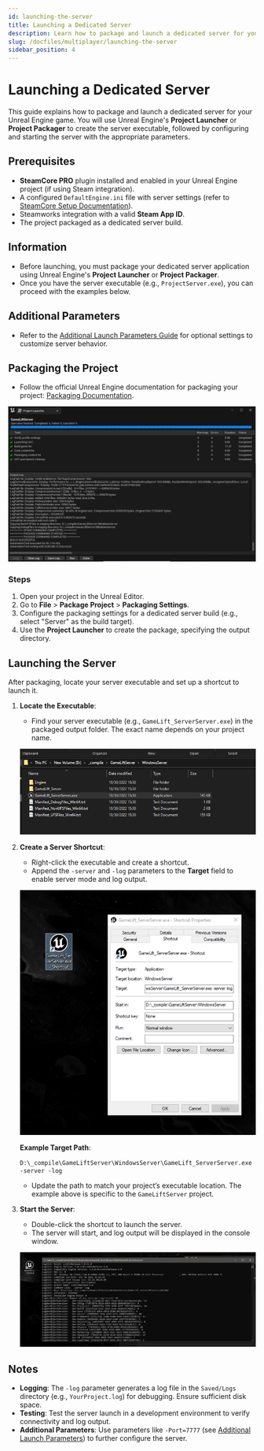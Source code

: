 ```yaml
---
id: launching-the-server
title: Launching a Dedicated Server
description: Learn how to package and launch a dedicated server for your Unreal Engine game using the Project Launcher or Packager.
slug: /docfiles/multiplayer/launching-the-server
sidebar_position: 4
---
```


# Launching a Dedicated Server

This guide explains how to package and launch a dedicated server for your Unreal Engine game. You will use Unreal Engine's **Project Launcher** or **Project Packager** to create the server executable, followed by configuring and starting the server with the appropriate parameters.

## Prerequisites
- **SteamCore PRO** plugin installed and enabled in your Unreal Engine project (if using Steam integration).
- A configured `DefaultEngine.ini` file with server settings (refer to [SteamCore Setup Documentation](https://eeldev.com/steamcore)).
- Steamworks integration with a valid **Steam App ID**.
- The project packaged as a dedicated server build.

## Information
- Before launching, you must package your dedicated server application using Unreal Engine's **Project Launcher** or **Project Packager**.
- Once you have the server executable (e.g., `ProjectServer.exe`), you can proceed with the examples below.

## Additional Parameters
- Refer to the [Additional Launch Parameters Guide](../../parameters.md) for optional settings to customize server behavior.

## Packaging the Project
- Follow the official Unreal Engine documentation for packaging your project: [Packaging Documentation](https://docs.unrealengine.com/4.27/en-US/Basics/Projects/Packaging/).

![Packaged Server Example](../../../../static/img/packaged_server.png)

### Steps
1. Open your project in the Unreal Editor.
2. Go to **File** > **Package Project** > **Packaging Settings**.
3. Configure the packaging settings for a dedicated server build (e.g., select "Server" as the build target).
4. Use the **Project Launcher** to create the package, specifying the output directory.

## Launching the Server
After packaging, locate your server executable and set up a shortcut to launch it.

1. **Locate the Executable**:
   - Find your server executable (e.g., `GameLift_ServerServer.exe`) in the packaged output folder. The exact name depends on your project name.

   ![Server Folder Example](../../../../static/img/server_folder.png)

2. **Create a Server Shortcut**:
   - Right-click the executable and create a shortcut.
   - Append the `-server` and `-log` parameters to the **Target** field to enable server mode and log output.

   ![Server Shortcut Example](../../../../static/img/server_shortcut.png)

   **Example Target Path**:
   ```
   D:\_compile\GameLiftServer\WindowsServer\GameLift_ServerServer.exe -server -log
   ```

   - Update the path to match your project’s executable location. The example above is specific to the `GameLiftServer` project.

3. **Start the Server**:
   - Double-click the shortcut to launch the server.
   - The server will start, and log output will be displayed in the console window.

   ![Launching Server Example](../../../../static/img/launching_server.png)

## Notes
- **Logging**: The `-log` parameter generates a log file in the `Saved/Logs` directory (e.g., `YourProject.log`) for debugging. Ensure sufficient disk space.
- **Testing**: Test the server launch in a development environment to verify connectivity and log output.
- **Additional Parameters**: Use parameters like `-Port=7777` (see [Additional Launch Parameters](../../parameters.md)) to further configure the server.